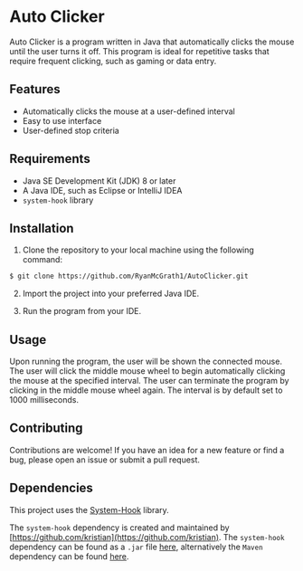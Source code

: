 # Auto Clicker

Auto Clicker is a program written in Java that automatically clicks the mouse until the user turns it off. This program is ideal for repetitive tasks that require frequent clicking, such as gaming or data entry.

## Features

- Automatically clicks the mouse at a user-defined interval
- Easy to use interface
- User-defined stop criteria

## Requirements

- Java SE Development Kit (JDK) 8 or later
- A Java IDE, such as Eclipse or IntelliJ IDEA
- `system-hook` library 

## Installation

1. Clone the repository to your local machine using the following command:

```sh 
$ git clone https://github.com/RyanMcGrath1/AutoClicker.git
```

2. Import the project into your preferred Java IDE.

3. Run the program from your IDE.

## Usage

Upon running the program, the user will be shown the connected mouse. The user will click the middle mouse wheel to begin automatically clicking the mouse at the specified interval. The user can terminate the program by clicking in the middle mouse wheel again.
The interval is by default set to 1000 milliseconds. 
## Contributing

Contributions are welcome! If you have an idea for a new feature or find a bug, please open an issue or submit a pull request.

## Dependencies

This project uses the [System-Hook](https://github.com/kristian/system-hook) library. 

The `system-hook` dependency is created and maintained by [https://github.com/kristian](https://github.com/kristian). The ``system-hook`` dependency can be found as a `.jar` file [here](https://github.com/kristian/system-hook/releases), alternatively the `Maven` dependency can be found [here](https://github.com/kristian/system-hook#maven-dependency).
